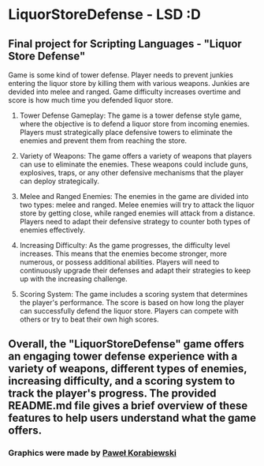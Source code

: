 # LiquorStoreDefense - LSD :D
## Final project for Scripting Languages - "Liquor Store Defense"
Game is some kind of tower defense. Player needs to prevent junkies entering the liquor store by killing them with various weapons. Junkies are devided into melee and ranged. Game difficulty increases overtime and score is how much time you defended liquor store.

1. Tower Defense Gameplay: The game is a tower defense style game, where the objective is to defend a liquor store from incoming enemies. Players must strategically place defensive towers to eliminate the enemies and prevent them from reaching the store.

2. Variety of Weapons: The game offers a variety of weapons that players can use to eliminate the enemies. These weapons could include guns, explosives, traps, or any other defensive mechanisms that the player can deploy strategically.

3. Melee and Ranged Enemies: The enemies in the game are divided into two types: melee and ranged. Melee enemies will try to attack the liquor store by getting close, while ranged enemies will attack from a distance. Players need to adapt their defensive strategy to counter both types of enemies effectively.

4. Increasing Difficulty: As the game progresses, the difficulty level increases. This means that the enemies become stronger, more numerous, or possess additional abilities. Players will need to continuously upgrade their defenses and adapt their strategies to keep up with the increasing challenge.

5. Scoring System: The game includes a scoring system that determines the player's performance. The score is based on how long the player can successfully defend the liquor store. Players can compete with others or try to beat their own high scores.

## Overall, the "LiquorStoreDefense" game offers an engaging tower defense experience with a variety of weapons, different types of enemies, increasing difficulty, and a scoring system to track the player's progress. The provided README.md file gives a brief overview of these features to help users understand what the game offers.

### Graphics were made by [Paweł Korabiewski](https://www.instagram.com/xmakaronito/)

